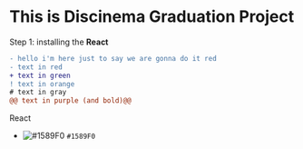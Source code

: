 # This is Discinema Graduation Project

Step 1: installing the <b>React</b>   

```diff
- hello i'm here just to say we are gonna do it red
- text in red
+ text in green
! text in orange
# text in gray
@@ text in purple (and bold)@@
```

<red>React</red>

- ![#1589F0](https://placehold.co/15x15/1589F0/1589F0.png) `#1589F0`